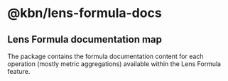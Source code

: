 
# @kbn/lens-formula-docs

## Lens Formula documentation map

 The package contains the formula documentation content for each operation (mostly metric aggregations) available within the Lens Formula feature.
